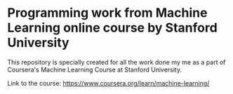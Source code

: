 # Programming work from Machine Learning online course by Stanford University

This repository is specially created for all the work done my me as a part of Coursera's Machine Learning Course at Stanford University.

Link to the course: https://www.coursera.org/learn/machine-learning/
